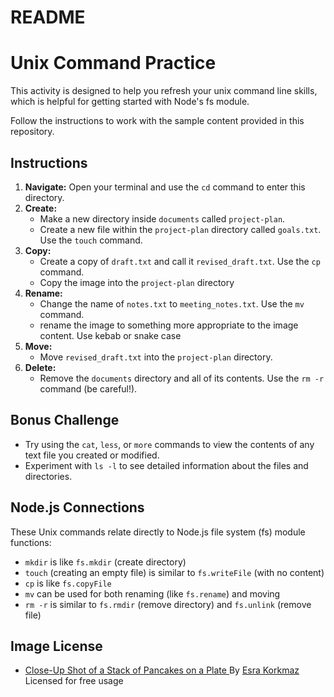 # README

# Unix Command Practice

This activity is designed to help you refresh your unix command line skills, which is helpful for getting started with Node's fs module.

Follow the instructions to work with the sample content provided in this repository.

## Instructions

1. **Navigate:** Open your terminal and use the `cd` command to enter this directory.
2. **Create:**
   - Make a new directory inside `documents` called `project-plan`.
   - Create a new file within the `project-plan` directory called `goals.txt`. Use the `touch` command.
3. **Copy:**
   - Create a copy of `draft.txt` and call it `revised_draft.txt`. Use the `cp` command.
   - Copy the image into the `project-plan` directory
4. **Rename:**
   - Change the name of `notes.txt` to `meeting_notes.txt`. Use the `mv` command.
   - rename the image to something more appropriate to the image content. Use kebab or snake case
5. **Move:**
   - Move `revised_draft.txt` into the `project-plan` directory.
6. **Delete:**
   - Remove the `documents` directory and all of its contents. Use the `rm -r` command (be careful!).

## Bonus Challenge

- Try using the `cat`, `less`, or `more` commands to view the contents of any text file you created or modified.
- Experiment with `ls -l` to see detailed information about the files and directories.

## Node.js Connections

These Unix commands relate directly to Node.js file system (fs) module functions:

- `mkdir` is like `fs.mkdir` (create directory)
- `touch` (creating an empty file) is similar to `fs.writeFile` (with no content)
- `cp` is like `fs.copyFile`
- `mv` can be used for both renaming (like `fs.rename`) and moving
- `rm -r` is similar to `fs.rmdir` (remove directory) and `fs.unlink` (remove file)

## Image License

- [Close-Up Shot of a Stack of Pancakes on a Plate
  ](https://www.pexels.com/photo/close-up-shot-of-a-stack-of-pancakes-on-a-plate-14263515/) By [Esra Korkmaz](https://www.pexels.com/@esrakorkmaz/) Licensed for free usage
